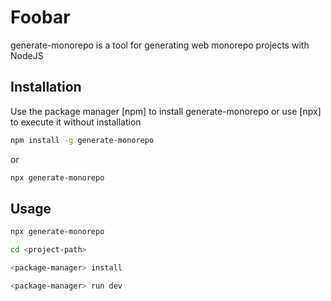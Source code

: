 # Foobar

generate-monorepo is a tool for generating web monorepo projects with NodeJS

## Installation

Use the package manager [npm] to install generate-monorepo or use [npx] to execute it without installation

```bash
npm install -g generate-monorepo
```

or

```bash
npx generate-monorepo
```

## Usage

```bash
npx generate-monorepo

cd <project-path>

<package-manager> install

<package-manager> run dev

```
